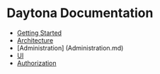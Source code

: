 # Daytona Documentation

* [Getting Started](GettingStarted.md)
* [Architecture](Architecture.md)
* [Administration] (Administration.md)
* [UI](UI.md)
* [Authorization](Authorization.md)
